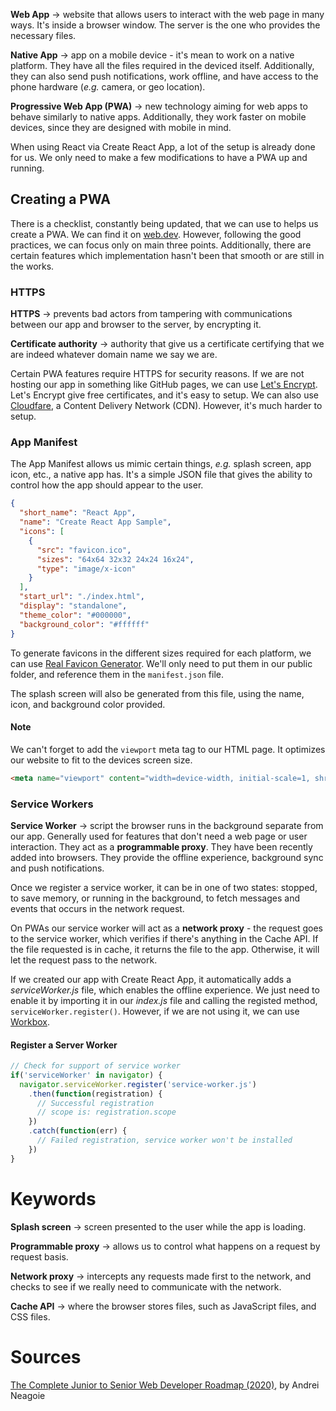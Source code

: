 __Web App__ → website that allows users to interact with the web page in many ways. It's inside a browser window. The server is the one who provides the necessary files.

__Native App__ → app on a mobile device - it's mean to work on a native platform. They have all the files required in the deviced itself. Additionally, they can also send push notifications, work offline, and have access to the phone hardware (*e.g.* camera, or geo location).

__Progressive Web App (PWA)__ → new technology aiming for web apps to behave similarly to native apps. Additionally, they work faster on mobile devices, since they are designed with mobile in mind.

When using React via Create React App, a lot of the setup is already done for us. We only need to make a few modifications to have a PWA up and running.

## Creating a PWA
There is a checklist, constantly being updated, that we can use to helps us create a PWA. We can find it on [web.dev](https://web.dev/pwa-checklist/). However, following the good practices, we can focus only on main three points. Additionally, there are certain features which implementation hasn't been that smooth or are still in the works.

### HTTPS
__HTTPS__ → prevents bad actors from tampering with communications between our app and browser to the server, by encrypting it.

__Certificate authority__ → authority that give us a certificate certifying that we are indeed whatever domain name we say we are.

Certain PWA features require HTTPS for security reasons. If we are not hosting our app in something like GitHub pages, we can use [Let's Encrypt](https://letsencrypt.org/). Let's Encrypt give free certificates, and it's easy to setup. We can also use [Cloudfare](https://www.cloudflare.com/), a Content Delivery Network (CDN). However, it's much harder to setup.

### App Manifest
The App Manifest allows us mimic certain things, *e.g.* splash screen, app icon, etc., a native app has. It's a simple JSON file that gives the ability to control how the app should appear to the user.

```json
{
  "short_name": "React App",
  "name": "Create React App Sample",
  "icons": [
    {
      "src": "favicon.ico",
      "sizes": "64x64 32x32 24x24 16x24",
      "type": "image/x-icon"
    }
  ],
  "start_url": "./index.html",
  "display": "standalone",
  "theme_color": "#000000",
  "background_color": "#ffffff"
}
```

To generate favicons in the different sizes required for each platform, we can use [Real Favicon Generator](https://realfavicongenerator.net/). We'll only need to put them in our public folder, and reference them in the `manifest.json` file.

The splash screen will also be generated from this file, using the name, icon, and background color provided.

#### Note
We can't forget to add the `viewport` meta tag to our HTML page. It optimizes our website to fit to the devices screen size.
```html
<meta name="viewport" content="width=device-width, initial-scale=1, shrink-to-fit=no">
```

### Service Workers
__Service Worker__ → script the browser runs in the background separate from our app. Generally used for features that don't need a web page or user interaction. They act as a **programmable proxy**. They have been recently added into browsers. They provide the offline experience, background sync and push notifications.

Once we register a service worker, it can be in one of two states: stopped, to save memory, or running in the background, to fetch messages and events that occurs in the network request.

On PWAs our service worker will act as a **network proxy** - the request goes to the service worker, which verifies if there's anything in the Cache API. If the file requested is in cache, it returns the file to the app. Otherwise, it will let the request pass to the network.

If we created our app with Create React App, it automatically adds a *serviceWorker.js* file, which enables the offline experience. We just need to enable it by importing it in our *index.js* file and calling the registed method, `serviceWorker.register()`. However, if we are not using it, we can use [Workbox](https://developers.google.com/web/tools/workbox).

#### Register a Server Worker
```javascript
// Check for support of service worker
if('serviceWorker' in navigator) {
  navigator.serviceWorker.register('service-worker.js')
    .then(function(registration) {
      // Successful registration
      // scope is: registration.scope
    })
    .catch(function(err) {
      // Failed registration, service worker won't be installed 
    })
}
```

# Keywords
__Splash screen__ → screen presented to the user while the app is loading.

__Programmable proxy__ → allows us to control what happens on a request by request basis.

__Network proxy__ → intercepts any requests made first to the network, and checks to see if we really need to communicate with the network.

__Cache API__ → where the browser stores files, such as JavaScript files, and CSS files.

# Sources
[The Complete Junior to Senior Web Developer Roadmap (2020)](https://www.udemy.com/course/the-complete-junior-to-senior-web-developer-roadmap/), by Andrei Neagoie
